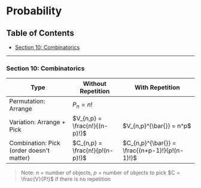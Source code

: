 # Probability
## Table of Contents
- [Section 10: Combinatorics](#section-10-combinatorics)

***
### Section 10: Combinatorics

| Type | Without Repetition | With Repetition |
|------|-------------------|-----------------|
| Permutation: Arrange | $P_n = n!$ |  |
| Variation: Arrange + Pick | $V_{n,p} = \frac{n!}{(n-p)!}$ | $V_{n,p}^{\bar{}} = n^p$ |
| Combination: Pick (order doesn't matter) | $C_{n,p} = \frac{n!}{p!(n-p)!}$ | $C_{n,p}^{\bar{}} = \frac{(n+p-1)!}{p!(n-1)!}$ |

> Note: $n$ = number of objects, $p$ = number of objects to pick
> $C = \frac{V}{P!}$ if there is no repetition



